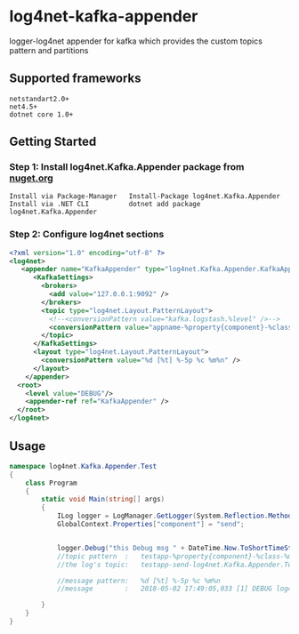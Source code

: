 # log4net-kafka-appender
logger-log4net appender for kafka which provides the custom topics pattern and partitions

## Supported frameworks 
```
netstandart2.0+
net4.5+
dotnet core 1.0+
```

## Getting Started
### Step 1: Install log4net.Kafka.Appender package from [nuget.org](https://www.nuget.org/packages/log4net.Kafka.Appender/)
```
Install via Package-Manager   Install-Package log4net.Kafka.Appender
Install via .NET CLI          dotnet add package log4net.Kafka.Appender
```
### Step 2: Configure log4net sections

```xml
<?xml version="1.0" encoding="utf-8" ?>
<log4net>
   <appender name="KafkaAppender" type="log4net.Kafka.Appender.KafkaAppender, log4net.Kafka.Appender">
      <KafkaSettings>
        <brokers>
          <add value="127.0.0.1:9092" />
        </brokers>
        <topic type="log4net.Layout.PatternLayout">
          <!--<conversionPattern value="kafka.logstash.%level" />-->
          <conversionPattern value="appname-%property{component}-%class-%method-%level" />
        </topic>
      </KafkaSettings>
      <layout type="log4net.Layout.PatternLayout">
        <conversionPattern value="%d [%t] %-5p %c %m%n" />
      </layout>
    </appender>
  <root>
    <level value="DEBUG"/>
    <appender-ref ref="KafkaAppender" />
  </root>
</log4net>
```
## Usage

```cs
namespace log4net.Kafka.Appender.Test
{
    class Program
    {
        static void Main(string[] args)
        {
            ILog logger = LogManager.GetLogger(System.Reflection.MethodBase.GetCurrentMethod().DeclaringType);
            GlobalContext.Properties["component"] = "send";


            logger.Debug("this Debug msg " + DateTime.Now.ToShortTimeString());
            //topic pattern  :   testapp-%property{component}-%class-%method-%level
            //the log's topic:   testapp-send-log4net.Kafka.Appender.Test.Program-Main-DEBUG

            //message pattern:   %d [%t] %-5p %c %m%n 
            //message        :   2018-05-02 17:49:05,033 [1] DEBUG log4net.Kafka.Appender.Test.Program this Debug msg 5:49 PM

        }
    }
}
```
